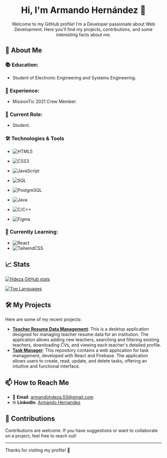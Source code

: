 <div align="center">
<h1 align="center">Hi, I'm Armando Hernández 👋</h1>
  <p>Welcome to my GitHub profile! I'm a Developer passionate about Web Development. Here you'll find my projects, contributions, and some interesting facts about me.</p>
</div>

## 🌟 About Me

### 📚 **Education**: 
  - Student of Electronic Engineering and Systems Engineering.
### 🚀 **Experience**: 
  - MissionTic 2021 Crew Member.
### 💼 **Current Role**: 
- Student.
### 🛠️ Technologies & Tools
- ![HTML5](https://img.shields.io/badge/-HTML5-000?&logo=html5&logoColor=E34F26&style=flat)
- ![CSS3](https://img.shields.io/badge/-CSS3-000?&logo=css3&logoColor=1572B6&style=flat)
- ![JavaScript](https://img.shields.io/badge/-JavaScript-000?&logo=javascript&logoColor=F7DF1E&style=flat)

- ![SQL](https://img.shields.io/badge/-SQL-000?&logo=sqlite&logoColor=003B57&style=flat)
- ![PostgreSQL](https://img.shields.io/badge/-PostgreSQL-000?&logo=postgresql&logoColor=4169E1&style=flat)
- ![Java](https://img.shields.io/badge/-Java-000?&logo=java&logoColor=007396&style=flat)
- ![C/C++](https://img.shields.io/badge/-C++-000?&logo=cplusplus&logoColor=00599C&style=flat)
- ![Figma](https://img.shields.io/badge/-Figma-000?&logo=figma&logoColor=F24E1E&style=flat)

### 🌱 **Currently Learning**:
- ![React](https://img.shields.io/badge/-React-000?&logo=react&logoColor=61DAFB&style=flat)
- ![TailwindCSS](https://img.shields.io/badge/-TailwindCSS-000?&logo=tailwindcss&logoColor=38B2AC&style=flat)

## 📈 Stats
[![Hdeza GitHub stats](https://github-readme-stats.vercel.app/api?username=hdeza&theme=github_dark&show_icons=true)](https://github.com/anuraghazra/github-readme-stats)

[![Top Languages](https://github-readme-stats.vercel.app/api/top-langs/?username=hdeza&layout=compact&theme=radical)](https://github.com/your-username)

## 🛠️ My Projects

Here are some of my recent projects:

- **[Teacher Resume Data Management](https://github.com/hdeza/Teacher-Resume-Data-Management.git)**: This is a desktop application designed for managing teacher resume data for an institution. The application allows adding new teachers, searching and filtering existing teachers, downloading CVs, and viewing each teacher's detailed profile.
- **[Task Manager](https://github.com/hdeza/Task-Manager.git)**: This repository contains a web application for task management, developed with React and Firebase. The application allows users to create, read, update, and delete tasks, offering an intuitive and functional interface.

## 📫 How to Reach Me

- 📧 **Email**: [armandohdeza.03@gmail.com](mailto:armandohdeza.03@gmail.com)
- 🌐 **LinkedIn**: [Armando Hernandez]([https://www.linkedin.com/in/your-profile](https://www.linkedin.com/in/armando-hern%C3%A1ndez-9178a7222/))


## 🤝 Contributions

Contributions are welcome. If you have suggestions or want to collaborate on a project, feel free to reach out!

---

Thanks for visiting my profile! 🚀
